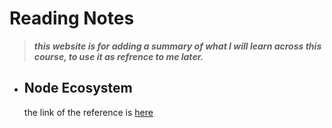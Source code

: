 # Reading Notes
> _**this website is for adding a summary of what I will learn across this course, to use it as refrence to me later.**_
   - ## Node Ecosystem
     the link of the reference is [here](https://www.sitepoint.com/an-introduction-to-node-js/)
